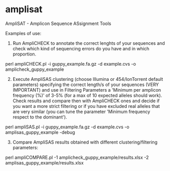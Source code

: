 # amplisat
AmpliSAT - Amplicon Sequence ASsignment Tools

Examples of use:

1. Run AmpliCHECK to annotate the correct lenghts of your sequences and check which kind of sequencing errors do you have and in which proportion.

perl ampliCHECK.pl -i guppy_example.fa.gz -d example.cvs -o amplicheck_guppy_example

2. Execute AmpliSAS clustering (choose Illumina or 454/IonTorrent default parameters) specifying the correct length/s of your sequences (VERY IMPORTANT) and use in Filtering Parameters a 'Minimum per amplicon frequency (%)' of 3-5% (for a max of 10 expected alleles should work). Check results and compare then with AmpliCHECK ones and decide if you want a more strict filtering or if you have excluded real alleles that are very similar (you can tune the parameter 'Minimum frequency respect to the dominant').

perl ampliSAS.pl -i guppy_example.fa.gz -d example.cvs -o amplisas_guppy_example -debug 

3. Compare AmpliSAS results obtained with different clustering/filtering parameters:

perl ampliCOMPARE.pl -1 amplicheck_guppy_example/results.xlsx -2 amplisas_guppy_example/results.xlsx